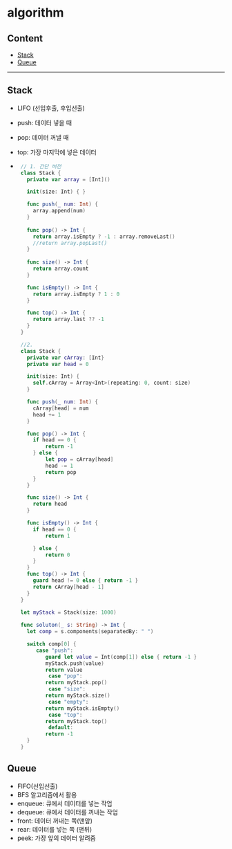 # algorithm

## Content

- [Stack](https://github.com/eujin811/algorithm_Swift/tree/master/study#stack)
- [Queue](https://github.com/eujin811/algorithm_Swift/tree/master/study#queue)



------------------------------------------------
## Stack
- LIFO (선입후출, 후입선출)
- push: 데이터 넣을 때
- pop: 데이터 꺼낼 때
- top: 가장 마지막에 넣은 데이터
-    
   ```swift
    // 1. 간단 버전
	class Stack {
	  private var array = [Int]()

	  init(size: Int) { }

	  func push(_ num: Int) {
	  	array.append(num)
	  }
	  
	  func pop() -> Int {
		return array.isEmpty ? -1 : array.removeLast()
		//return array.popLast()
	  }
	 
	  func size() -> Int {
		return array.count
	  }

	  func isEmpty() -> Int {
		return array.isEmpty ? 1 : 0
	  }

	  func top() -> Int {
		return array.last ?? -1
	  }
	}	
   ```

   ```swift
	//2.
	class Stack {
	  private var cArray: [Int}
	  private var head = 0

	  init(size: Int) {
		self.cArray = Array<Int>(repeating: 0, count: size)
	  }

	  func push(_ num: Int) {
		cArray[head] = num
		head += 1
	  }

	  func pop() -> Int {
		if head == 0 {
		  	return -1
		} else {
			let pop = cArray[head]
			head -= 1
			return pop
		}
	  }

	  func size() -> Int {
		return head
	  }

	  func isEmpty() -> Int {
		if head == 0 {
			return 1

		} else {
			return 0
		}
	  }
	  func top() -> Int {
		guard head != 0 else { return -1 }
		return cArray[head - 1]
	  }
	}

	let myStack = Stack(size: 1000)
	
	func soluton(_ s: String) -> Int {
	  let comp = s.components(separatedBy: " ")

	  switch comp[0] {
	     case "push":
        	guard let value = Int(comp[1]) else { return -1 }
        	myStack.push(value)
       	 	return value
    	     case "pop":
        	return myStack.pop()
    	     case "size":
        	return myStack.size()
    	     case "empty":
        	return myStack.isEmpty()
    	     case "top":
        	return myStack.top()
    	     default:
        	return -1
	  }
	}
   ```
## Queue
- FIFO(선입선출)
- BFS 알고리즘에서 활용
- enqueue: 큐에서 데이터를 넣는 작업
- dequeue: 큐에서 데이터를 꺼내는 작업
- front: 데이터 꺼내는 쪽(맨앞)
- rear: 데이터를 넣는 쪽 (맨뒤)
- peek: 가장 앞의 데이터 알려줌


